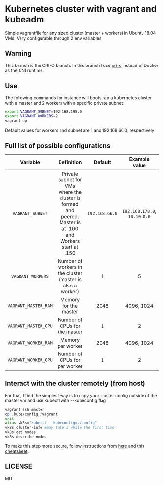 # Kubernetes cluster with vagrant and kubeadm

Simple vagrantfile for any sized cluster (master + workers) in Ubuntu 18.04 VMs. Very configurable through 2 env variables.

## Warning

This branch is the CRI-O branch. In this branch I use [cri-o](https://cri-o.io/) instead of Docker as the CNI runtime.

## Use

The following commands for instance will bootstrap a kubernetes cluster with a master and 2 workers with a specific private subnet:
```sh
export VAGRANT_SUBNET=192.168.195.0 
export VAGRANT_WORKERS=2 
vagrant up
```
Default values for workers and subnet are 1 and 192.168.66.0, respectively

## Full list of possible configurations

| Variable        | Definition           | Default  | Example value |
| :-------------: |:-------------:| :-----:|:------:|
| `VAGRANT_SUBNET`| Private subnet for VMs where the cluster is formed and peered. <br> Master is at .100 and Workers start at .150 | `192.168.66.0` |`192.168.178.0`, `10.10.0.0`|
| `VAGRANT_WORKERS`      | Number of workers in the cluster (master is also a worker)      |   1 | 5|
| `VAGRANT_MASTER_RAM` | Memory for the master      |    2048 | 4096, 1024 |
| `VAGRANT_MASTER_CPU` | Number of CPUs for the master      |    1 | 2 |
| `VAGRANT_WORKER_RAM` | Memory per worker      |    2048 | 4096, 1024 |
| `VAGRANT_WORKER_CPU` | Number of CPUs for per worker      |    1 | 2 |


## Interact with the cluster remotely (from host)

For that, I find the simplest way is to copy your cluster config outside of the master vm and use kubectl with --kubeconfig flag
```sh
vagrant ssh master
cp .kube/config /vagrant
exit
alias vk8s="kubectl --kubeconfig=./config"
vk8s cluster-info #may take a while the first time
vk8s get nodes
vk8s describe nodes
```
To make this step more secure, follow instructions from [here](https://kubernetes.io/docs/tasks/access-application-cluster/configure-access-multiple-clusters/) and this [cheatsheet](https://kubernetes.io/docs/reference/kubectl/cheatsheet/#kubectl-context-and-configuration).

## LICENSE
MIT
